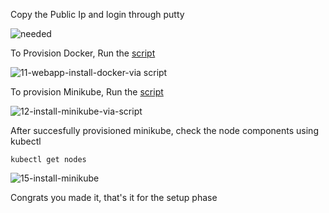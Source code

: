 Copy the Public Ip and login through putty 

![needed](https://user-images.githubusercontent.com/58173938/196837283-9f8a598c-c6d3-48e0-9687-0b084091f615.png)

To Provision Docker, Run the [script](https://github.com/Krishnamohan-Yerrabilli/Deployment-on-K8s-cluster-using-jenkins-CI-CD/blob/main/Server%20Setup/K8s-Cluster-Provision-Setup/docker-script.sh)

![11-webapp-install-docker-via script](https://user-images.githubusercontent.com/58173938/196836795-e89adf76-50bb-4db2-82fa-0e410755cce8.png)

To provision Minikube, Run the [script](https://github.com/Krishnamohan-Yerrabilli/Deployment-on-K8s-cluster-using-jenkins-CI-CD/blob/main/Server%20Setup/K8s-Cluster-Provision-Setup/minikube.sh)

![12-install-minikube-via-script](https://user-images.githubusercontent.com/58173938/196837561-1cc224d5-fd47-428c-8766-fbc8f211f7ea.png)

After succesfully provisioned minikube, check the node components using kubectl

```
kubectl get nodes
````
![15-install-minikube](https://user-images.githubusercontent.com/58173938/196837780-4da40e8d-3f40-45f3-a06e-6328f68c7e28.png)

Congrats you made it, that's it for the setup phase

